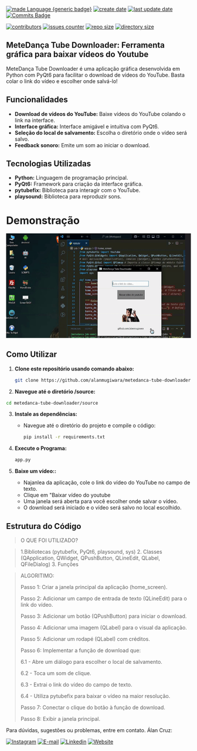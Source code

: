 [![made Language {generic badge}](https://img.shields.io/badge/Made%20with-Python-8A2BE2)](https://github.com/alanmugiwara)
[![create date](https://badges.pufler.dev/created/alanmugiwara/metedanca-tube-downloader?color=8A2BE2)](https://github.com/alanmugiwara)
[![last update date](https://badges.pufler.dev/Updated/alanmugiwara/metedanca-tube-downloader?color=8A2BE2)](https://github.com/alanmugiwara)
[![Commits Badge](https://img.shields.io/github/commit-activity/m/alanmugiwara/metedanca-tube-downloader.svg?color=8A2BE2)](https://github.com/alanmugiwara)

[![contributors](https://img.shields.io/github/contributors/alanmugiwara/metedanca-tube-downloader?color=8A2BE2)](https://github.com/alanmugiwara)
[![issues counter](https://img.shields.io/github/issues/alanmugiwara/metedanca-tube-downloader?color=8A2BE2)](https://github.com/alanmugiwara)
[![repo size](https://img.shields.io/github/repo-size/alanmugiwara/metedanca-tube-downloader?color=8A2BE2)](https://github.com/alanmugiwara)
[![directory size](https://img.shields.io/github/directory-file-count/alanmugiwara/metedanca-tube-downloader?color=8A2BE2)](https://github.com/alanmugiwara)

## MeteDança Tube Downloader: Ferramenta gráfica para baixar vídeos do Youtube

MeteDança Tube Downloader é uma aplicação gráfica desenvolvida em Python com PyQt6 para facilitar o download de vídeos do YouTube. Basta colar o link do vídeo e escolher onde salvá-lo!

## Funcionalidades

- **Download de vídeos do YouTube:** Baixe vídeos do YouTube colando o link na interface.
- **Interface gráfica:** Interface amigável e intuitiva com PyQt6.
- **Seleção do local de salvamento:** Escolha o diretório onde o vídeo será salvo.
- **Feedback sonoro:** Emite um som ao iniciar o download.

## Tecnologias Utilizadas

- **Python:** Linguagem de programação principal.
- **PyQt6:** Framework para criação da interface gráfica.
- **pytubefix:** Biblioteca para interagir com o YouTube.
- **playsound:** Biblioteca para reproduzir sons.

# Demonstração
![Demonsraoção](https://github.com/alanmugiwara/alanmugiwara.github.io/blob/main/img/demo.gif?raw=true)

## Como Utilizar

1. **Clone este repositório usando comando abaixo:**

   ```bash
   git clone https://github.com/alanmugiwara/metedanca-tube-downloader
   ```

2.  **Navegue até o diretório /source:**
   ```bash
   cd metedanca-tube-downloader/source
   ```

3. **Instale as dependências:**
   - Navegue até o diretório do projeto e compile o código:

     ```bash
     pip install -r requirements.txt
     ```

4. **Execute o Programa:**
     ```bash
     app.py
     ```

5. **Baixe um vídeo::**
     - Najanlea da aplicação, cole o link do vídeo do YouTube no campo de texto.
     - Clique em "Baixar vídeo do youtube
     - Uma janela será aberta para você escolher onde salvar o vídeo.
     - O download será iniciado e o vídeo será salvo no local escolhido.

## Estrutura do Código

> O QUE FOI UTILIZADO?

> 1.Bibliotecas (pytubefix, PyQt6, playsound,  sys)
> 2. Classes (QApplication, QWidget, QPushButton, QLineEdit, QLabel, QFileDialog)
> 3. Funções

> ALGORITIMO:
> 
> Passo 1: Criar a janela principal da aplicação (home_screen).
> 
> Passo 2: Adicionar um campo de entrada de texto (QLineEdit) para o link do vídeo.
> 
> Passo 3: Adicionar um botão (QPushButton) para iniciar o download.
> 
> Passo 4: Adicionar uma imagem (QLabel) para o visual da aplicação.
> 
> Passo 5: Adicionar um rodapé (QLabel) com créditos.
> 
> Passo 6: Implementar a função de download que:
>
> 6.1 - Abre um diálogo para escolher o local de salvamento.
>
> 6.2 - Toca um som de clique.
>
> 6.3 - Extrai o link do vídeo do campo de texto.
>
> 6.4 - Utiliza pytubefix para baixar o vídeo na maior resolução.
>
> Passo 7: Conectar o clique do botão à função de download.
>
> Passo 8: Exibir a janela principal.

Para dúvidas, sugestões ou problemas, entre em contato. Álan Cruz:

<div>
<a href="https://instagram.com/alancruz_tec" target="_blank"><img loading="lazy" src="https://img.shields.io/badge/-Instagram-%23E4405F?style=for-the-badge&logo=instagram&logoColor=white" alt="Instagram"></a>
<a href="mailto:contato@alancruz.tec.br"><img loading="lazy" src="https://img.shields.io/badge/Gmail-D14836?style=for-the-badge&logo=gmail&logoColor=white" alt="E-mail"></a>
<a href="https://linkedin.com/in/alansilvadacruz" target="_blank"><img loading="lazy" src="https://img.shields.io/badge/-LinkedIn-%230077B5?style=for-the-badge&logo=linkedin&logoColor=white" alt="Linkedin"></a>
<a href="https://alancruz.tec.br" target="_blank"><img loading="lazy" src="https://img.shields.io/badge/-My%20Website-%230077B5?style=for-the-badge&logo=wordpress&logoColor=white" alt="Website"></a>
</div>
